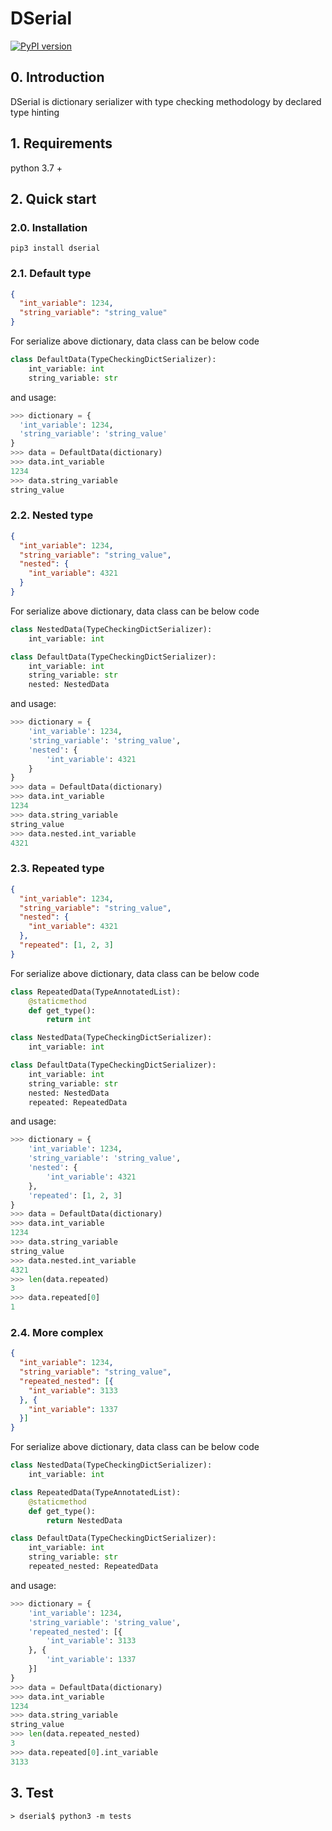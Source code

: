 # DSerial
[![PyPI version](https://badge.fury.io/py/dserial.svg)](https://pypi.org/project/dserial/)


## 0. Introduction
DSerial is dictionary serializer with type checking methodology by declared type hinting

## 1. Requirements
python 3.7 +

## 2. Quick start

### 2.0. Installation
```shell script
pip3 install dserial
```

### 2.1. Default type
```json
{
  "int_variable": 1234,
  "string_variable": "string_value"
}
```
For serialize above dictionary, data class can be below code
```python
class DefaultData(TypeCheckingDictSerializer):
    int_variable: int
    string_variable: str
```
and usage:
```python
>>> dictionary = {
  'int_variable': 1234,
  'string_variable': 'string_value'
}
>>> data = DefaultData(dictionary)
>>> data.int_variable
1234
>>> data.string_variable
string_value
```

### 2.2. Nested type
```json
{
  "int_variable": 1234,
  "string_variable": "string_value",
  "nested": {
    "int_variable": 4321
  }
}
```
For serialize above dictionary, data class can be below code
```python
class NestedData(TypeCheckingDictSerializer):
    int_variable: int

class DefaultData(TypeCheckingDictSerializer):
    int_variable: int
    string_variable: str
    nested: NestedData
```
and usage:
```python
>>> dictionary = {
    'int_variable': 1234,
    'string_variable': 'string_value',
    'nested': {
        'int_variable': 4321
    }
}
>>> data = DefaultData(dictionary)
>>> data.int_variable
1234
>>> data.string_variable
string_value
>>> data.nested.int_variable
4321
```

### 2.3. Repeated type
```json
{
  "int_variable": 1234,
  "string_variable": "string_value",
  "nested": {
    "int_variable": 4321
  },
  "repeated": [1, 2, 3]
}
```
For serialize above dictionary, data class can be below code
```python
class RepeatedData(TypeAnnotatedList):
    @staticmethod
    def get_type():
        return int

class NestedData(TypeCheckingDictSerializer):
    int_variable: int

class DefaultData(TypeCheckingDictSerializer):
    int_variable: int
    string_variable: str
    nested: NestedData
    repeated: RepeatedData
```
and usage:
```python
>>> dictionary = {
    'int_variable': 1234,
    'string_variable': 'string_value',
    'nested': {
        'int_variable': 4321
    },
    'repeated': [1, 2, 3]
}
>>> data = DefaultData(dictionary)
>>> data.int_variable
1234
>>> data.string_variable
string_value
>>> data.nested.int_variable
4321
>>> len(data.repeated)
3
>>> data.repeated[0]
1
```

### 2.4. More complex
```json
{
  "int_variable": 1234,
  "string_variable": "string_value",
  "repeated_nested": [{
    "int_variable": 3133
  }, {
    "int_variable": 1337
  }]
}
```
For serialize above dictionary, data class can be below code
```python
class NestedData(TypeCheckingDictSerializer):
    int_variable: int

class RepeatedData(TypeAnnotatedList):
    @staticmethod
    def get_type():
        return NestedData

class DefaultData(TypeCheckingDictSerializer):
    int_variable: int
    string_variable: str
    repeated_nested: RepeatedData
```
and usage:
```python
>>> dictionary = {
    'int_variable': 1234,
    'string_variable': 'string_value',
    'repeated_nested': [{
        'int_variable': 3133
    }, {
        'int_variable': 1337
    }]
}
>>> data = DefaultData(dictionary)
>>> data.int_variable
1234
>>> data.string_variable
string_value
>>> len(data.repeated_nested)
3
>>> data.repeated[0].int_variable
3133
```


## 3. Test
```shell script
> dserial$ python3 -m tests
```